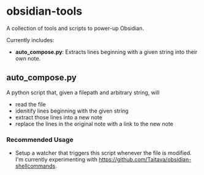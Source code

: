 # obsidian-tools

A collection of tools and scripts to power-up Obsidian.

Currently includes:
- **auto_compose.py**: Extracts lines beginning with a given string into their own note.

## auto_compose.py

A python script that, given a filepath and arbitrary string, will
- read the file
- idenitify lines beginning with the given string
- extract those lines into a new note
- replace the lines in the original note with a link to the new note

### Recommended Usage

- Setup a watcher that triggers this script whenever the file is modified. I'm currently experimenting with https://github.com/Taitava/obsidian-shellcommands.
